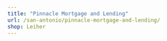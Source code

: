```yaml
---
title: "Pinnacle Mortgage and Lending"
url: /san-antonio/pinnacle-mortgage-and-lending/
shop: Leiher
---
```


